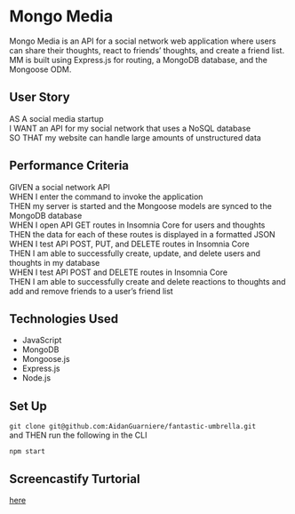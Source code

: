 # Mongo Media
Mongo Media is an API for a social network web application where users can share their thoughts, react to friends’ thoughts, and create a friend list. MM is built using Express.js for routing, a MongoDB database, and the Mongoose ODM.

## User Story
AS A social media startup <br>
I WANT an API for my social network that uses a NoSQL database <br>
SO THAT my website can handle large amounts of unstructured data <br>

## Performance Criteria
GIVEN a social network API <br>
WHEN I enter the command to invoke the application <br>
THEN my server is started and the Mongoose models are synced to the MongoDB database <br>
WHEN I open API GET routes in Insomnia Core for users and thoughts <br>
THEN the data for each of these routes is displayed in a formatted JSON <br>
WHEN I test API POST, PUT, and DELETE routes in Insomnia Core <br>
THEN I am able to successfully create, update, and delete users and thoughts in my database <br>
WHEN I test API POST and DELETE routes in Insomnia Core <br>
THEN I am able to successfully create and delete reactions to thoughts and add and remove friends to a user’s friend list <br>

## Technologies Used
- JavaScript
- MongoDB
- Mongoose.js
- Express.js
- Node.js

## Set Up
``` git clone git@github.com:AidanGuarniere/fantastic-umbrella.git ```
<br>
and THEN run the following in the CLI
<br>

``` npm start ```

## Screencastify Turtorial
[here](https://drive.google.com/file/d/14e-F4Alf6xr28uanfedKUNU6dPJBINX1/view)
